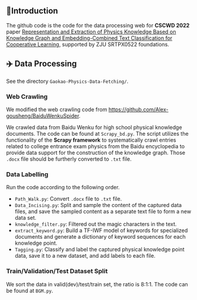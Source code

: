 ## 📖Introduction
The github code is the code for the data processing web for **CSCWD 2022** paper [Representation and Extraction of Physics Knowledge Based on Knowledge Graph and Embedding-Combined Text Classification for Cooperative Learning](https://ieeexplore.ieee.org/abstract/document/9776230/), supported by ZJU SRTPX0522 foundations.

## ✈️ Data Processing

See the directory `Gaokao-Physics-Data-Fetching/`.

### Web Crawling

We modified the web crawling code from https://github.com/Alex-gousheng/BaiduWenkuSpider.

We crawled data from Baidu Wenku for high school physical knowledge documents. The code can be found at `Scrapy_bd.py`. The script utilizes the functionality of the **Scrapy framework** to systematically crawl entries related to college entrance exam physics from the Baidu encyclopedia to provide data support for the construction of the knowledge graph. Those `.docx` file should be furtherly converted to `.txt` file.

### Data Labelling

Run the code according to the following order.

- `Path_Walk.py`: Convert `.docx` file to `.txt` file.
- `Data_Incising.py`: Split and sample the content of the captured data files, and save the sampled content as a separate text file to form a new data set.
- `knowledge_filter.py`: Filtered out the magic characters in the text.
- `extract_keyword.py`: Build a TF-IWF model of keywords for specialized documents and generate a dictionary of keyword sequences for each knowledge point.
- `Tagging.py`: Classify and label the captured physical knowledge point data, save it to a new dataset, and add labels to each file.

### Train/Validation/Test Dataset Split

We sort the data in valid(dev)/test/train set, the ratio is 8:1:1. The code can be found at `BGM.py`. 
